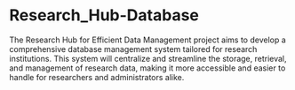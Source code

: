 # Research_Hub-Database
The Research Hub for Efficient Data Management project aims to develop a comprehensive database management system tailored for research institutions. This system will centralize and streamline the storage, retrieval, and management of research data, making it more accessible and easier to handle for researchers and administrators alike.

